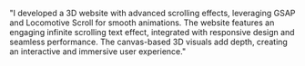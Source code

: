 

"I developed a 3D website with advanced scrolling effects, leveraging GSAP and Locomotive Scroll for smooth animations. The website features an engaging infinite scrolling text effect, integrated with responsive design and seamless performance. The canvas-based 3D visuals add depth, creating an interactive and immersive user experience."
